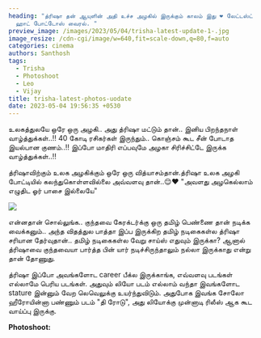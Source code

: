 ```yaml
---
heading: "த்ரிஷா தன் ஆயுளின் அதி உச்ச அழகில் இருக்கும் காலம் இது ❤️ லேட்டஸ்ட்
  ஹாட் போட்டோஸ் வைரல். "
preview_image: /images/2023/05/04/trisha-latest-update-1-.jpg
image_resize: /cdn-cgi/image/w=640,fit=scale-down,q=80,f=auto
categories: cinema
authors: Santhosh
tags:
  - Trisha
  - Photoshoot
  - Leo
  - Vijay
title: trisha-latest-photos-uodate
date: 2023-05-04 19:56:35 +0530
---
```

உலகத்துலயே ஒரே ஒரு அழகி.. அது த்ரிஷா மட்டும் தான்.. 
இனிய பிறந்தநாள் வாழ்த்துக்கள்..!! 
40 கோடி ரசிகர்கள் இருந்தும்.. கொஞ்சம் கூட சீன் போடாத இயல்பான குணம்..!! 
இப்போ மாதிரி எப்பவுமே அழகா சிரிச்சிட்டே இருக்க வாழ்த்துக்கள்..!!

த்ரிஷாவிற்கும் உலக அழகிக்கும் ஒரே ஒரு வித்யாசம்தான்.த்ரிஷா உலக அழகி போட்டியில் கலந்துகொள்ளவில்லை அவ்வளவு தான்..😌❤
"அவளது அழகெல்லாம் எழுதிட 
ஓர் பாசை இல்லையே" 

![](/images/2023/05/04/trisha-latest-update-1-.jpg)

என்னதான் சொல்லுங்க.. குந்தவை கேரக்டர்க்கு ஒரு தமிழ் பெண்ணை தான் நடிக்க வைக்கனும்.. அந்த விதத்துல பாத்தா இப்ப இருக்கிற தமிழ் நடிகைகள்ல த்ரிஷா சரியான தேர்வுதான்.. தமிழ் நடிகைகள்ல வேறு சாய்ஸ் எதுவும் இருக்கா?  ஆனால் த்ரிஷாவை குந்தவையா பார்த்த பின் யார் நடிச்சிருந்தாலும் நல்லா இருக்காது என்று தான் தோணுது. 

த்ரிஷா இப்போ அவங்களோட career பீக்ல இருக்காங்க, எவ்வளவு படங்கள் எல்லாமே பெரிய படங்கள். அதுவும் லியோ படம் எல்லாம் வந்தா இவங்களோட stature இன்னும் வேற லெவெலுக்கு உயர்ந்துவிடும். அதுபோக இவங்க சோலோ ஹீரோயின்னா பண்ணும் படம் "தி ரோடு", அது லியோக்கு முன்னாடி ரிலீஸ் ஆக கூட வாய்ப்பு இருக்கு.  

**P﻿hotoshoot:**